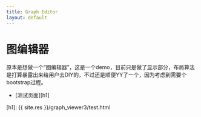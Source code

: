 ```yaml
---
title: Graph Editor
layout: default
---
```


图编辑器
========

原本是想做一个“图编辑器”，这是一个demo，目前只是做了显示部分，布局算法是打算暴露出来给用户去DIY的，不过还是顺便YY了一个，因为考虑到需要个bootstrap过程。

- [测试页面][h1]


[h1]: {{ site.res }}/graph_viewer3/test.html

